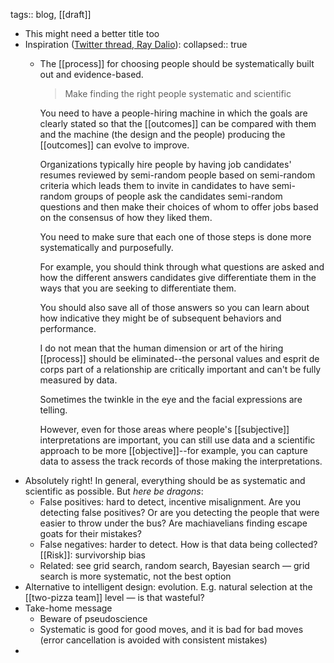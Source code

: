 tags:: blog, [[draft]]

- This might need a better title too
- Inspiration ([Twitter thread, Ray Dalio](https://twitter.com/RayDalio/status/1631019752217890825)):
  collapsed:: true
	- The [[process]] for choosing people should be systematically built out and evidence-based.
	  
	  > Make finding the right people systematic and scientific
	  
	  You need to have a people-hiring machine in which the goals are clearly stated so that the [[outcomes]] can be compared with them and the machine (the design and the people) producing the [[outcomes]] can evolve to improve.
	  
	  Organizations typically hire people by having job candidates' resumes reviewed by semi-random people based on semi-random criteria which leads them to invite in candidates to have semi-random groups of people ask the candidates semi-random questions and then make their choices of whom to offer jobs based on the consensus of how they liked them.
	  
	  You need to make sure that each one of those steps is done more systematically and purposefully.
	  
	  For example, you should think through what questions are asked and how the different answers candidates give differentiate them in the ways that you are seeking to differentiate them.
	  
	  You should also save all of those answers so you can learn about how indicative they might be of subsequent behaviors and performance.
	  
	  I do not mean that the human dimension or art of the hiring [[process]] should be eliminated--the personal values and esprit de corps part of a relationship are critically important and can't be fully measured by data.
	  
	  Sometimes the twinkle in the eye and the facial expressions are telling.
	  
	  However, even for those areas where people's [[subjective]] interpretations are important, you can still use data and a scientific approach to be more [[objective]]--for example, you can capture data to assess the track records of those making the interpretations.
- Absolutely right! In general, everything should be as systematic and scientific as possible. But _here be dragons_:
	- False positives: hard to detect, incentive misalignment. Are you detecting false positives? Or are you detecting the people that were easier to throw under the bus? Are machiavelians finding escape goats for their mistakes?
	- False negatives: harder to detect. How is that data being collected? [[Risk]]: survivorship bias
	- Related: see grid search, random search, Bayesian search — grid search is more systematic, not the best option
- Alternative to intelligent design: evolution. E.g. natural selection at the [[two-pizza team]] level — is that wasteful?
- Take-home message
  * Beware of pseudoscience
  * Systematic is good for good moves, and it is bad for bad moves (error cancellation is avoided with consistent mistakes)
-